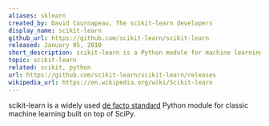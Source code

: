 ```yaml
---
aliases: sklearn
created_by: David Cournapeau, The scikit-learn developers
display_name: scikit-learn
github_url: https://github.com/scikit-learn/scikit-learn
released: January 05, 2010
short_description: scikit-learn is a Python module for machine learning.
topic: scikit-learn
related: scikit, python
url: https://github.com/scikit-learn/scikit-learn/releases
wikipedia_url: https://en.wikipedia.org/wiki/Scikit-learn
---
```

scikit-learn is a widely used [de facto standard](https://en.wikipedia.org/wiki/De_facto_standard) Python module for classic machine learning built on top of SciPy.
